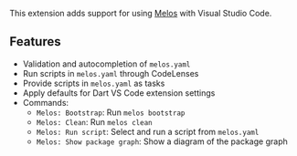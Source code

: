 This extension adds support for using [Melos] with Visual Studio Code.

## Features

- Validation and autocompletion of `melos.yaml`
- Run scripts in `melos.yaml` through CodeLenses
- Provide scripts in `melos.yaml` as tasks
- Apply defaults for Dart VS Code extension settings
- Commands:
    - `Melos: Bootstrap`: Run `melos bootstrap`
    - `Melos: Clean`: Run `melos clean`
    - `Melos: Run script`: Select and run a script from `melos.yaml`
    - `Melos: Show package graph`: Show a diagram of the package graph

[melos]: https://pub.dev/packages/melos
